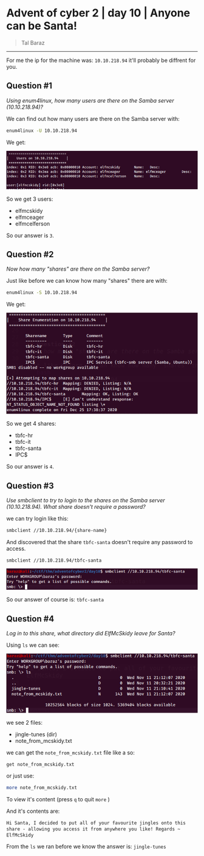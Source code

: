 # Advent of cyber 2 | day 10 | Anyone can be Santa!

> Tal Baraz

-----

For me the ip for the machine was: `10.10.218.94` it'll probably be diffrent for you.

## Question #1
*Using enum4linux, how many users are there on the Samba server (10.10.218.94)?*

We can find out how many users are there on the Samba server with:
```bash
enum4linux -U 10.10.218.94
```
We get:

![Samba Users](./images/samba_users.png)

So we get 3 users:
- elfmcskidy
- elfmceager
- elfmcelferson

So our answer is `3`.

## Question #2
*Now how many "shares" are there on the Samba server?*

Just like before we can know how many "shares" there are with:
```bash
enum4linux -S 10.10.218.94
```

We get:

![Samba Shares](./images/samba_shares.png)

So we get 4 shares:
- tbfc-hr
- tbfc-it
- tbfc-santa
- IPC$

So our answer is `4`.

## Question #3
*Use smbclient to try to login to the shares on the Samba server (10.10.218.94). What share doesn't require a password?*

we can try login like this:
```bash
smbclient //10.10.218.94/{share-name}
```

And discovered that the share `tbfc-santa` doesn't require any password to access.
```
smbclient //10.10.218.94/tbfc-santa
```

![Login to tbfc-santa share with no password](./images/nopass_login.png)

So our answer of course is: `tbfc-santa`

## Question #4
*Log in to this share, what directory did ElfMcSkidy leave for Santa?*

Using `ls` we can see:

![list samba share](./images/samba_ls.png)

we see 2 files:
- jingle-tunes (dir) 
- note_from_mcskidy.txt

we can get the `note_from_mcskidy.txt` file like a so:
```bash
get note_from_mcskidy.txt
```

or just use:
```bash
more note_from_mcskidy.txt
```
To view it's content (press `q` to quit `more` )

And it's contents are:
```
Hi Santa, I decided to put all of your favourite jingles onto this share - allowing you access it from anywhere you like! Regards ~ ElfMcSkidy
```

From the `ls` we ran before we know the answer is: `jingle-tunes`
